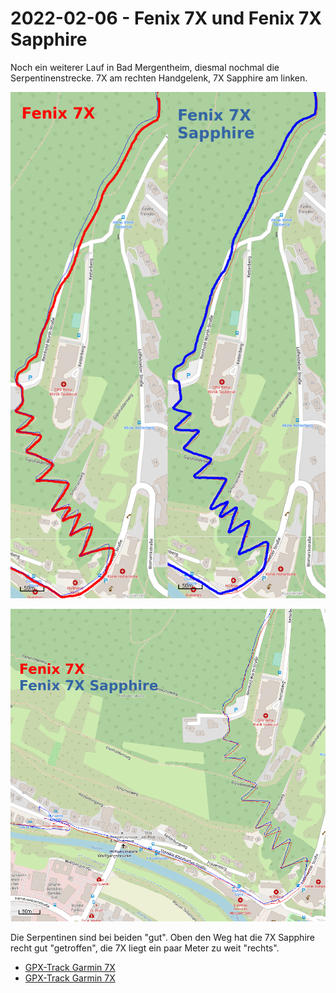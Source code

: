2022-02-06 - Fenix 7X und Fenix 7X Sapphire
===========================================

Noch ein weiterer Lauf in Bad Mergentheim, diesmal nochmal die Serpentinenstrecke.
7X am rechten Handgelenk, 7X Sapphire am linken.

![Vergleich 7X-7XSapphire](/images/2022-02-06_vergleich-bad-mergentheim.png)

![Vergleich 7X-7XSapphire](/images/2022-02-06_vergleich-bad-mergentheim2.png)

Die Serpentinen sind bei beiden "gut". Oben den Weg hat die 7X Sapphire recht gut "getroffen", die 7X liegt ein paar Meter zu weit "rechts".

- [GPX-Track Garmin 7X](/data/2022-02-06_7x.gpx.xz)
- [GPX-Track Garmin 7X](/data/2022-02-06_7x-sapphire.gpx.xz)
